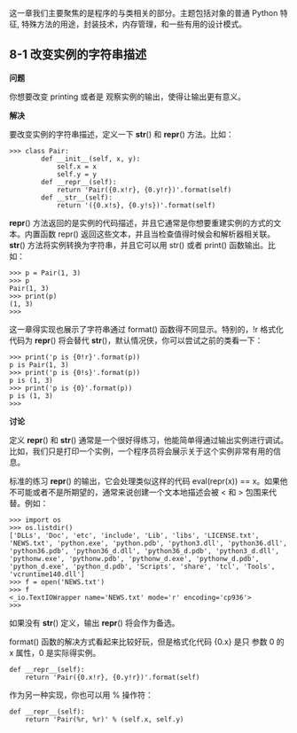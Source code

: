 这一章我们主要聚焦的是程序的与类相关的部分。主题包括对象的普通 Python 特征, 特殊方法的用途，封装技术，内存管理，和一些有用的设计模式。

## 8-1 改变实例的字符串描述

**问题**

你想要改变 printing 或者是 观察实例的输出，使得让输出更有意义。

**解决**

要改变实例的字符串描述，定义一下 __str__() 和 __repr__() 方法。比如：

    >>> class Pair:
            def __init__(self, x, y):
                self.x = x
                self.y = y
            def __repr__(self):
                return 'Pair({0.x!r}, {0.y!r})'.format(self)
            def __str__(self):
                return '({0.x!s}, {0.y!s})'.format(self)

__repr__() 方法返回的是实例的代码描述，并且它通常是你想要重建实例的方式的文本。内置函数 repr() 返回这些文本，并且当检查值得时候会和解析器相关联。 __str__() 方法将实例转换为字符串，并且它可以用 str() 或者 print() 函数输出。比如：

    >>> p = Pair(1, 3)
    >>> p
    Pair(1, 3)
    >>> print(p)
    (1, 3)
    >>> 

这一章得实现也展示了字符串通过 format() 函数得不同显示。特别的，!r 格式化代码为 __repr__() 将会替代 __str__()，默认情况侠，你可以尝试之前的类看一下：

    >>> print('p is {0!r}'.format(p))
    p is Pair(1, 3)
    >>> print('p is {0!s}'.format(p))
    p is (1, 3)
    >>> print('p is {0}'.format(p))
    p is (1, 3)
    >>> 

**讨论**

定义 __repr__() 和 __str__() 通常是一个很好得练习，他能简单得通过输出实例进行调试。比如，我们只是打印一个实例，一个程序员将会展示关于这个实例非常有用的信息。

标准的练习 __repr__() 的输出，它会处理类似这样的代码 eval(repr(x)) == x。如果他不可能或者不是所期望的，通常来说创建一个文本地描述会被 < 和 > 包围来代替。例如：

    >>> import os
    >>> os.listdir()
    ['DLLs', 'Doc', 'etc', 'include', 'Lib', 'libs', 'LICENSE.txt', 'NEWS.txt', 'python.exe', 'python.pdb', 'python3.dll', 'python36.dll', 'python36.pdb', 'python36_d.dll', 'python36_d.pdb', 'python3_d.dll', 'pythonw.exe', 'pythonw.pdb', 'pythonw_d.exe', 'pythonw_d.pdb', 'python_d.exe', 'python_d.pdb', 'Scripts', 'share', 'tcl', 'Tools', 'vcruntime140.dll']
    >>> f = open('NEWS.txt')
    >>> f
    <_io.TextIOWrapper name='NEWS.txt' mode='r' encoding='cp936'>
    >>> 

如果没有 __str__() 定义，输出 __repr__() 将会作为备选。

format() 函数的解决方式看起来比较好玩，但是格式化代码 {0.x} 是只 参数 0 的 x 属性，0 是实际得实例。

    def __repr__(self):
        return 'Pair({0.x!r}, {0.y!r})'.format(self)

作为另一种实现，你也可以用 % 操作符：

    def __repr__(self):
        return 'Pair(%r, %r)' % (self.x, self.y)


